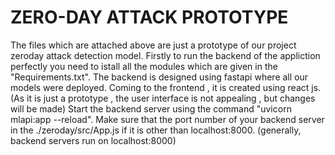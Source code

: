 # ZERO-DAY ATTACK PROTOTYPE 

The files which are attached above are just a prototype of our project zeroday attack detection model.
Firstly to run the backend of the appliction perfectly you need to istall all the modules which are given in the "Requirements.txt".
The backend is designed using fastapi where all our models were deployed.
Coming to the frontend , it is created using react js.(As it is just a prototype , the user interface is not appealing , but changes will be made)
Start the backend server using the command "uvicorn mlapi:app --reload".
Make sure that the port number of your backend server in the ./zeroday/src/App.js if it is other than localhost:8000. (generally, backend servers run on localhost:8000)

